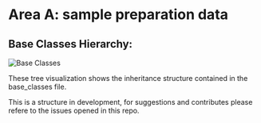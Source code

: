 # Area A: sample preparation data

## Base Classes Hierarchy:

![Base Classes](https://box.hu-berlin.de/f/66bbfd73da214e82a3bc/?dl=1)

These tree visualization shows the inheritance structure contained in the base_classes file. 

This is a structure in development, for suggestions and contributes please refere to the issues opened in this repo.